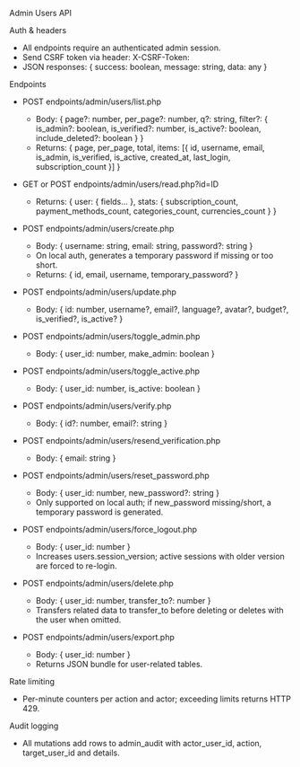 Admin Users API

Auth & headers
- All endpoints require an authenticated admin session.
- Send CSRF token via header: X-CSRF-Token: <value from window.csrfToken>
- JSON responses: { success: boolean, message: string, data: any }

Endpoints
- POST endpoints/admin/users/list.php
  - Body: { page?: number, per_page?: number, q?: string, filter?: { is_admin?: boolean, is_verified?: number, is_active?: boolean, include_deleted?: boolean } }
  - Returns: { page, per_page, total, items: [{ id, username, email, is_admin, is_verified, is_active, created_at, last_login, subscription_count }] }

- GET or POST endpoints/admin/users/read.php?id=ID
  - Returns: { user: { fields... }, stats: { subscription_count, payment_methods_count, categories_count, currencies_count } }

- POST endpoints/admin/users/create.php
  - Body: { username: string, email: string, password?: string }
  - On local auth, generates a temporary password if missing or too short.
  - Returns: { id, email, username, temporary_password? }

- POST endpoints/admin/users/update.php
  - Body: { id: number, username?, email?, language?, avatar?, budget?, is_verified?, is_active? }

- POST endpoints/admin/users/toggle_admin.php
  - Body: { user_id: number, make_admin: boolean }

- POST endpoints/admin/users/toggle_active.php
  - Body: { user_id: number, is_active: boolean }

- POST endpoints/admin/users/verify.php
  - Body: { id?: number, email?: string }

- POST endpoints/admin/users/resend_verification.php
  - Body: { email: string }

- POST endpoints/admin/users/reset_password.php
  - Body: { user_id: number, new_password?: string }
  - Only supported on local auth; if new_password missing/short, a temporary password is generated.

- POST endpoints/admin/users/force_logout.php
  - Body: { user_id: number }
  - Increases users.session_version; active sessions with older version are forced to re-login.

- POST endpoints/admin/users/delete.php
  - Body: { user_id: number, transfer_to?: number }
  - Transfers related data to transfer_to before deleting or deletes with the user when omitted.

- POST endpoints/admin/users/export.php
  - Body: { user_id: number }
  - Returns JSON bundle for user-related tables.

Rate limiting
- Per-minute counters per action and actor; exceeding limits returns HTTP 429.

Audit logging
- All mutations add rows to admin_audit with actor_user_id, action, target_user_id and details.

